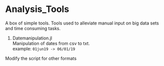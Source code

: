 # Analysis_Tools
A box of simple tools. Tools used to alleviate manual input on big data sets and time consuming tasks.<br>

1) Datemanipulation.jl <br>
  Manipulation of dates from csv to txt.<br>
example:
`01jun19 -> 06/01/19`

Modify the script for other formats
